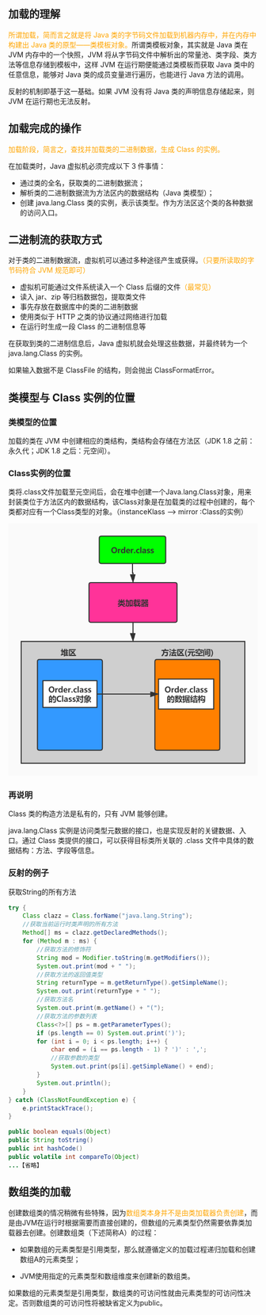 ## 加载的理解

<font color="orange">所谓加载，简而言之就是将 Java 类的字节码文件加载到机器内存中，并在内存中构建出 Java 类的原型——类模板对象。</font>所谓类模板对象，其实就是 Java 类在 JVM 内存中的一个快照，JVM 将从字节码文件中解析出的常量池、类字段、类方法等信息存储到模板中，这样 JVM 在运行期便能通过类模板而获取 Java 类中的任意信息，能够对 Java 类的成员变量进行遍历，也能进行 Java 方法的调用。

反射的机制即基于这一基础。如果 JVM 没有将 Java 类的声明信息存储起来，则 JVM 在运行期也无法反射。

## 加载完成的操作

<font color="orange">加载阶段，简言之，查找并加载类的二进制数据，生成 Class 的实例。</font>

在加载类时，Java 虚拟机必须完成以下 3 件事情：

- 通过类的全名，获取类的二进制数据流；
- 解析类的二进制数据流为方法区内的数据结构（Java 类模型）；
- 创建 java.lang.Class 类的实例，表示该类型。作为方法区这个类的各种数据的访问入口。

## 二进制流的获取方式

对于类的二进制数据流，虚拟机可以通过多种途径产生或获得。<font color="orange">（只要所读取的字节码符合 JVM 规范即可）</font>

- 虚拟机可能通过文件系统读入一个 Class 后缀的文件<font color="orange">（最常见）</font>
- 读入 jar、zip 等归档数据包，提取类文件
- 事先存放在数据库中的类的二进制数据
- 使用类似于 HTTP 之类的协议通过网络进行加载
- 在运行时生成一段 Class 的二进制信息等

在获取到类的二进制信息后，Java 虚拟机就会处理这些数据，并最终转为一个 java.lang.Class 的实例。

如果输入数据不是 ClassFile 的结构，则会抛出 ClassFormatError。

## 类模型与 Class 实例的位置

### 类模型的位置

加载的类在 JVM 中创建相应的类结构，类结构会存储在方法区（JDK 1.8 之前：永久代；JDK 1.8 之后：元空间）。

### Class实例的位置

类将.class文件加载至元空间后，会在堆中创建一个Java.lang.Class对象，用来封装类位于方法区内的数据结构，该Class对象是在加载类的过程中创建的，每个类都对应有一个Class类型的对象。（instanceKlass --> mirror :Class的实例）

![中篇_第3章：Class实例](image/103.Loading%E5%8A%A0%E8%BD%BD%E9%98%B6%E6%AE%B5/%E4%B8%AD%E7%AF%87_%E7%AC%AC3%E7%AB%A0%EF%BC%9AClass%E5%AE%9E%E4%BE%8B.jpg)

### 再说明

Class 类的构造方法是私有的，只有 JVM 能够创建。

java.lang.Class 实例是访问类型元数据的接口，也是实现反射的关键数据、入口。通过 Class 类提供的接口，可以获得目标类所关联的 .class 文件中具体的数据结构：方法、字段等信息。

### 反射的例子

获取String的所有方法

```java
try {
    Class clazz = Class.forName("java.lang.String");
    //获取当前运行时类声明的所有方法
    Method[] ms = clazz.getDeclaredMethods();
    for (Method m : ms) {
        //获取方法的修饰符
        String mod = Modifier.toString(m.getModifiers());
        System.out.print(mod + " ");
        //获取方法的返回值类型
        String returnType = m.getReturnType().getSimpleName();
        System.out.print(returnType + " ");
        //获取方法名
        System.out.print(m.getName() + "(");
        //获取方法的参数列表
        Class<?>[] ps = m.getParameterTypes();
        if (ps.length == 0) System.out.print(')');
        for (int i = 0; i < ps.length; i++) {
            char end = (i == ps.length - 1) ? ')' : ',';
            //获取参数的类型
            System.out.print(ps[i].getSimpleName() + end);
        }
        System.out.println();
    }
} catch (ClassNotFoundException e) {
    e.printStackTrace();
}
```

```java
public boolean equals(Object)
public String toString()
public int hashCode()
public volatile int compareTo(Object)
...【省略】
```



## 数组类的加载

创建数组类的情况稍微有些特殊，因为<font color="orange">数组类本身并不是由类加载器负责创建</font>，而是由JVM在运行时根据需要而直接创建的，但数组的元素类型仍然需要依靠类加载器去创建。创建数组类（下述简称A）的过程：

- 如果数组的元素类型是引用类型，那么就遵循定义的加载过程递归加载和创建数组A的元素类型；

- JVM使用指定的元素类型和数组维度来创建新的数组类。

如果数组的元素类型是引用类型，数组类的可访问性就由元素类型的可访问性决定。否则数组类的可访问性将被缺省定义为public。